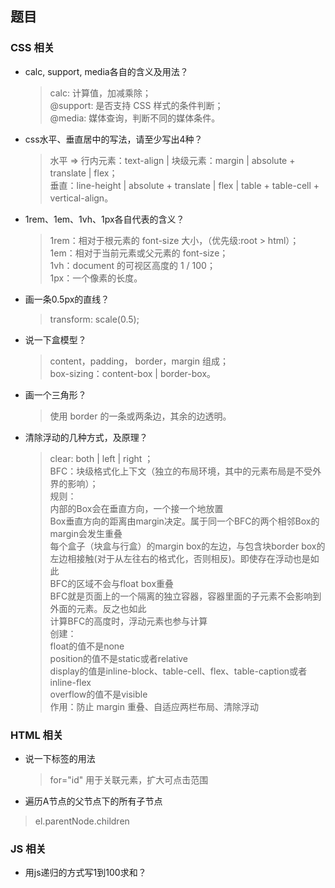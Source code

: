 ## 题目
### CSS 相关
- calc, support, media各自的含义及用法？
  > calc: 计算值，加减乘除；<br>
  > @support: 是否支持 CSS 样式的条件判断；<br>
  > @media: 媒体查询，判断不同的媒体条件。

- css水平、垂直居中的写法，请至少写出4种？
  > 水平 => 行内元素：text-align | 块级元素：margin | absolute + translate | flex；<br>
  > 垂直：line-height | absolute + translate | flex | table + table-cell + vertical-align。

- 1rem、1em、1vh、1px各自代表的含义？
  > 1rem：相对于根元素的 font-size 大小，（优先级:root > html）；<br>
  > 1em：相对于当前元素或父元素的 font-size；<br>
  > 1vh：document 的可视区高度的 1 / 100；<br>
  > 1px：一个像素的长度。<br>

- 画一条0.5px的直线？
  > transform: scale(0.5);

- 说一下盒模型？
  > content，padding， border，margin 组成；<br>
  > box-sizing：content-box | border-box。

- 画一个三角形？
  > 使用 border 的一条或两条边，其余的边透明。

- 清除浮动的几种方式，及原理？
  > clear: both | left | right ；<br>
  > BFC：块级格式化上下文（独立的布局环境，其中的元素布局是不受外界的影响）；<br>
  > 规则：<br>
    内部的Box会在垂直方向，一个接一个地放置 <br>
    Box垂直方向的距离由margin决定。属于同一个BFC的两个相邻Box的margin会发生重叠 <br>
    每个盒子（块盒与行盒）的margin box的左边，与包含块border box的左边相接触(对于从左往右的格式化，否则相反)。即使存在浮动也是如此 <br>
    BFC的区域不会与float box重叠 <br>
    BFC就是页面上的一个隔离的独立容器，容器里面的子元素不会影响到外面的元素。反之也如此 <br>
    计算BFC的高度时，浮动元素也参与计算 <br>
  > 创建：<br>
    float的值不是none <br>
    position的值不是static或者relative <br>
    display的值是inline-block、table-cell、flex、table-caption或者inline-flex <br>
    overflow的值不是visible <br>
  > 作用：防止 margin 重叠、自适应两栏布局、清除浮动

### HTML 相关
- 说一下<label>标签的用法
  > for="id" 用于关联元素，扩大可点击范围

- 遍历A节点的父节点下的所有子节点
 > el.parentNode.children

 ### JS 相关
- 用js递归的方式写1到100求和？